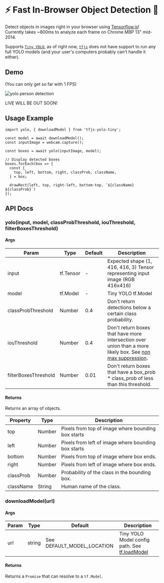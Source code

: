 # ⚡️ Fast In-Browser Object Detection 👀

Detect objects in images right in your browser using [Tensorflow.js](https://js.tensorflow.org/)! Currently takes ~800ms
to analyze each frame on Chrome MBP 13" mid-2014.

Supports [`Tiny YOLO`](https://pjreddie.com/darknet/yolo/), as of right now,
 [`tfjs`](https://github.com/tensorflow/tfjs) does not have
support to run any full YOLO models (and your user's computers probably
can't handle it either).

## Demo

(You can only get so far with 1 FPS)

![yolo person detection](https://github.com/ModelDepot/tfjs-yolo-tiny/raw/master/assets/demo.gif)

LIVE WILL BE OUT SOON!

## Usage Example

    import yolo, { downloadModel } from 'tfjs-yolo-tiny';

    const model = await downloadModel();
    const inputImage = webcam.capture();

    const boxes = await yolo(inputImage, model);

    // Display detected boxes
    boxes.forEach(box => {
      const {
        top, left, bottom, right, classProb, className,
      } = box;

      drawRect(left, top, right-left, bottom-top, `${className} ${classProb}`)
    });

## API Docs

### yolo(input, model, classProbThreshold, iouThreshold, filterBoxesThreshold)

#### Args

Param | Type | Default | Description
-- | -- | -- | --
input | tf.Tensor | - | Expected shape (1, 416, 416, 3) Tensor representing input image (RGB 416x416)
model | tf.Model | - | Tiny YOLO tf.Model
classProbThreshold | Number | 0.4 | Don't return detections below a certain class probability.
iouThreshold | Number | 0.4 | Don't return boxes that have more intersection over union than a more likely box. See [non max suppression](https://www.tensorflow.org/api_docs/python/tf/image/non_max_suppression).
filterBoxesThreshold | Number | 0.01 | Don't return boxes that have a box_prob * class_prob of less than this threshold.

#### Returns

Returns an array of objects.

Property | Type | Description
-- | -- | --
top | Number | Pixels from top of image where bounding box starts
left | Number | Pixels from left of image where bounding box starts
bottom | Number | Pixels from top of image where box ends.
right | Number | Pixels from left of image where box ends.
classProb | Number | Probability of the class in the bounding box.
className | String | Human name of the class.

### downloadModel(url)

#### Args

Param | Type | Default | Description
-- | -- | -- | --
url | string | See DEFAULT_MODEL_LOCATION | Tiny YOLO Model config path. See [tf.loadModel](https://js.tensorflow.org/api/0.8.0/#loadModel)

#### Returns

Returns a `Promise` that can resolve to a `tf.Model`.
